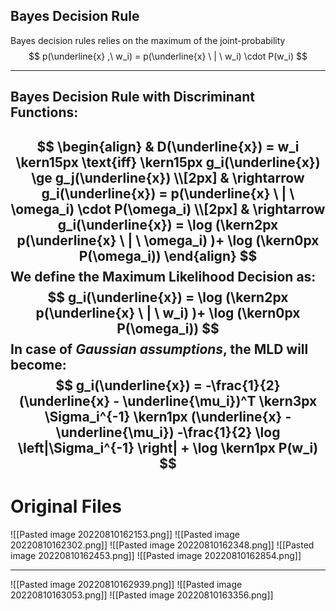 ## Bayes Decision Rule
Bayes decision rules relies on the maximum of the joint-probability 
$$
p(\underline{x} ,\ w_i) = p(\underline{x} \ | \ w_i) \cdot P(w_i)
$$

---
## Bayes Decision Rule with Discriminant Functions:
$$
\begin{align}
& D(\underline{x}) = w_i \kern15px \text{iff} \kern15px g_i(\underline{x}) \ge g_j(\underline{x})
\\[2px]
& \rightarrow g_i(\underline{x}) = p(\underline{x} \ | \ \omega_i) \cdot P(\omega_i) 
\\[2px]
& \rightarrow g_i(\underline{x}) = \log (\kern2px p(\underline{x} \ | \ \omega_i) )+ \log (\kern0px P(\omega_i))
\end{align}
$$
We define the **Maximum Likelihood Decision** as:
$$
g_i(\underline{x}) = \log (\kern2px p(\underline{x} \ | \ w_i) )+ \log (\kern0px P(\omega_i))
$$
In case of *Gaussian assumptions*, the MLD will become:
$$
g_i(\underline{x}) = -\frac{1}{2} (\underline{x} - \underline{\mu_i})^T \kern3px \Sigma_i^{-1} \kern1px (\underline{x} - \underline{\mu_i}) -\frac{1}{2}  \log \left|\Sigma_i^{-1} \right| + \log \kern1px P(w_i)
$$
--- 
# Original Files
![[Pasted image 20220810162153.png]]
![[Pasted image 20220810162302.png]]
![[Pasted image 20220810162348.png]]
![[Pasted image 20220810162453.png]]
![[Pasted image 20220810162854.png]]

---
![[Pasted image 20220810162939.png]]
![[Pasted image 20220810163053.png]]
![[Pasted image 20220810163356.png]]

